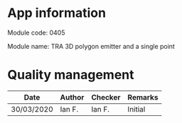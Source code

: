 # App information

Module code: 0405

Module name: TRA 3D polygon emitter and a single point

# Quality management

| Date       | Author | Checker | Remarks |
| ---------- | ------ | ------- | ------- |
| 30/03/2020 | Ian F. | Ian F.  | Initial |
